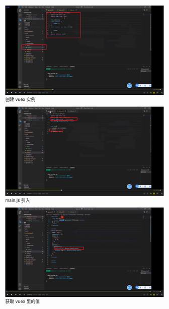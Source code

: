 ![](./img/2022-03-04-14-38-00.png)
创建 vuex 实例

![](./img/2022-03-04-14-38-50.png)  
main.js 引入

![](./img/2022-03-04-14-41-24.png)  
获取 vuex 里的值
